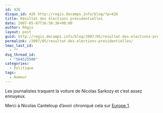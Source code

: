 ```yaml
---
id: 426
disqus_id: 426 http://regis.decamps.info/blog/?p=426
title: Résultat des élections présidentielles
date: 2007-05-07T16:56:36+00:00
author: Régis
layout: post
guid: http://regis.decamps.info/blog/2007/05/resultat-des-elections-presidentielles/
permalink: /2007/05/resultat-des-elections-presidentielles/
tmac_last_id:
  - ""
dsq_thread_id:
  - "564525506"
categories:
  - Politique
tags:
  - Humour
---
```

Les journalistes traquent la voiture de Nicolas Sarkozy et c’est assez ennuyeux.

Merci à Nicolas Canteloup d’avoir chroniqué cela sur [Europe 1](http://www.europe1.fr/informations/chroniques/697254/la-revue-de-presque.html).

<img src="http://www.europe1.fr//images/pix.gif" height="10" width="1" />
